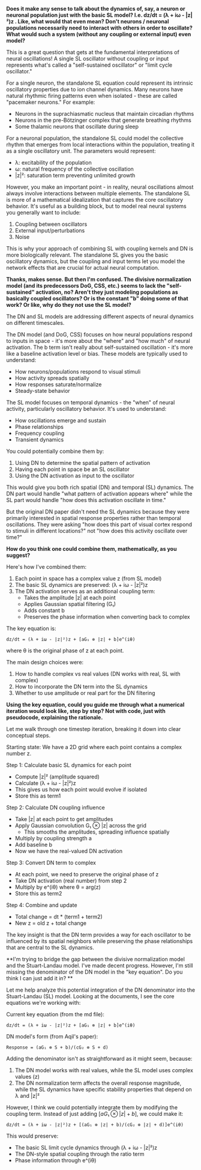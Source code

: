 **Does it make any sense to talk about the dynamics of, say, a neuron or neuronal population just with the basic SL model? I.e. dz/dt = (λ + iω - |z|²)z . Like, what would that even mean? Don't neurons / neuronal populations necessarily need to interact with others in order to oscillate? What would such a system (without any coupling or external input) even model?**

This is a great question that gets at the fundamental interpretations of neural oscillations! A single SL oscillator without coupling or input represents what's called a "self-sustained oscillator" or "limit cycle oscillator."

For a single neuron, the standalone SL equation could represent its intrinsic oscillatory properties due to ion channel dynamics. Many neurons have natural rhythmic firing patterns even when isolated - these are called "pacemaker neurons." For example:
- Neurons in the suprachiasmatic nucleus that maintain circadian rhythms
- Neurons in the pre-Bötzinger complex that generate breathing rhythms
- Some thalamic neurons that oscillate during sleep

For a neuronal population, the standalone SL could model the collective rhythm that emerges from local interactions within the population, treating it as a single oscillatory unit. The parameters would represent:
- λ: excitability of the population
- ω: natural frequency of the collective oscillation  
- |z|²: saturation term preventing unlimited growth

However, you make an important point - in reality, neural oscillations almost always involve interactions between multiple elements. The standalone SL is more of a mathematical idealization that captures the core oscillatory behavior. It's useful as a building block, but to model real neural systems you generally want to include:
1. Coupling between oscillators
2. External input/perturbations
3. Noise

This is why your approach of combining SL with coupling kernels and DN is more biologically relevant. The standalone SL gives you the basic oscillatory dynamics, but the coupling and input terms let you model the network effects that are crucial for actual neural computation.

**Thanks, makes sense. But then I'm confused. The divisive normalization model (and its predecessors DoG, CSS, etc.) seems to lack the "self-sustained" activation, no? Aren't they just modeling populations as basically coupled oscillators? Or is the constant "b" doing some of that work? Or like, why do they not use the SL model?**

The DN and SL models are addressing different aspects of neural dynamics on different timescales.

The DN model (and DoG, CSS) focuses on how neural populations respond to inputs in space - it's more about the "where" and "how much" of neural activation. The b term isn't really about self-sustained oscillation - it's more like a baseline activation level or bias. These models are typically used to understand:
- How neurons/populations respond to visual stimuli
- How activity spreads spatially
- How responses saturate/normalize
- Steady-state behavior

The SL model focuses on temporal dynamics - the "when" of neural activity, particularly oscillatory behavior. It's used to understand:
- How oscillations emerge and sustain
- Phase relationships
- Frequency coupling
- Transient dynamics

You could potentially combine them by:
1. Using DN to determine the spatial pattern of activation
2. Having each point in space be an SL oscillator
3. Using the DN activation as input to the oscillator

This would give you both rich spatial (DN) and temporal (SL) dynamics. The DN part would handle "what pattern of activation appears where" while the SL part would handle "how does this activation oscillate in time."

But the original DN paper didn't need the SL dynamics because they were primarily interested in spatial response properties rather than temporal oscillations. They were asking "how does this part of visual cortex respond to stimuli in different locations?" not "how does this activity oscillate over time?"

**How do you think one could combine them, mathematically, as you suggest?**

Here's how I've combined them:

1. Each point in space has a complex value z (from SL model)
2. The basic SL dynamics are preserved: (λ + iω - |z|²)z
3. The DN activation serves as an additional coupling term:
   - Takes the amplitude |z| at each point
   - Applies Gaussian spatial filtering (G₁)
   - Adds constant b
   - Preserves the phase information when converting back to complex

The key equation is:
```
dz/dt = (λ + iω - |z|²)z + [aG₁ ⊗ |z| + b]e^(iθ)
```
where θ is the original phase of z at each point.

The main design choices were:
1. How to handle complex vs real values (DN works with real, SL with complex)
2. How to incorporate the DN term into the SL dynamics
3. Whether to use amplitude or real part for the DN filtering

**Using the key equation, could you guide me through what a numerical iteration would look like, step by step? Not with code, just with pseudocode, explaining the rationale.**

Let me walk through one timestep iteration, breaking it down into clear conceptual steps.

Starting state: We have a 2D grid where each point contains a complex number z.

Step 1: Calculate basic SL dynamics for each point
- Compute |z|² (amplitude squared) 
- Calculate (λ + iω - |z|²)z
- This gives us how each point would evolve if isolated
- Store this as term1

Step 2: Calculate DN coupling influence
- Take |z| at each point to get amplitudes
- Apply Gaussian convolution G₁ ⊗ |z| across the grid
  - This smooths the amplitudes, spreading influence spatially
- Multiply by coupling strength a
- Add baseline b
- Now we have the real-valued DN activation

Step 3: Convert DN term to complex
- At each point, we need to preserve the original phase of z
- Take DN activation (real number) from step 2
- Multiply by e^(iθ) where θ = arg(z)
- Store this as term2

Step 4: Combine and update
- Total change = dt * (term1 + term2)
- New z = old z + total change

The key insight is that the DN term provides a way for each oscillator to be influenced by its spatial neighbors while preserving the phase relationships that are central to the SL dynamics.

**I'm trying to bridge the gap between the divisive normalization model and the Stuart-Landau model. I've made decent progress. However, I'm still missing the denominator of the DN model in the "key equation". Do you think I can just add it in? **

Let me help analyze this potential integration of the DN denominator into the Stuart-Landau (SL) model. Looking at the documents, I see the core equations we're working with:

Current key equation (from the md file):
```
dz/dt = (λ + iω - |z|²)z + [aG₁ ⊗ |z| + b]e^(iθ)
```

DN model's form (from Aqil's paper):
```
Response = (aG₁ ⊗ S + b)/(cG₂ ⊗ S + d)
```

Adding the denominator isn't as straightforward as it might seem, because:

1. The DN model works with real values, while the SL model uses complex values (z)
2. The DN normalization term affects the overall response magnitude, while the SL dynamics have specific stability properties that depend on λ and |z|²

However, I think we could potentially integrate them by modifying the coupling term. Instead of just adding $[aG₁ ⊗ |z| + b]$, we could make it:

```
dz/dt = (λ + iω - |z|²)z + [(aG₁ ⊗ |z| + b)/(cG₂ ⊗ |z| + d)]e^(iθ)
```

This would preserve:
- The basic SL limit cycle dynamics through (λ + iω - |z|²)z
- The DN-style spatial coupling through the ratio term
- Phase information through e^(iθ)